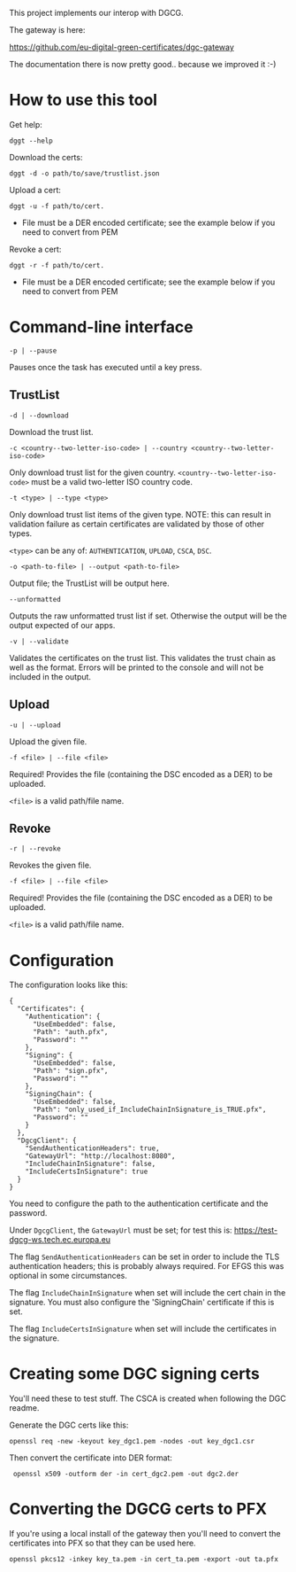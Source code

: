 This project implements our interop with DGCG.

The gateway is here:

https://github.com/eu-digital-green-certificates/dgc-gateway

The documentation there is now pretty good.. because we improved it :-)


# How to use this tool

Get help:

```dggt --help```

Download the certs:

```dggt -d -o path/to/save/trustlist.json```

Upload a cert:

```dggt -u -f path/to/cert.```

* File must be a DER encoded certificate; see the example below if you need to convert from PEM

Revoke a cert:

```dggt -r -f path/to/cert.```

* File must be a DER encoded certificate; see the example below if you need to convert from PEM


# Command-line interface

```-p | --pause```

Pauses once the task has executed until a key press.

## TrustList

```-d | --download```

Download the trust list.

```-c <country--two-letter-iso-code> | --country <country--two-letter-iso-code>```

Only download trust list for the given country. `<country--two-letter-iso-code>` must be a valid two-letter ISO country code.

```-t <type> | --type <type>```

Only download trust list items of the given type. NOTE: this can result in validation failure as certain certificates are validated by those of other types.

`<type>` can be any of: `AUTHENTICATION`, `UPLOAD`, `CSCA`, `DSC`.

```-o <path-to-file> | --output <path-to-file> ```

Output file; the TrustList will be output here.

```--unformatted```

Outputs the raw unformatted trust list if set. Otherwise the output will be the output expected of our apps.

```-v | --validate```

Validates the certificates on the trust list. This validates the trust chain as well as the format. Errors will be printed to the console and will not be included in the output.

## Upload

```-u | --upload```

Upload the given file.

```-f <file> | --file <file>```

Required! Provides the file (containing the DSC encoded as a DER) to be uploaded.

`<file>` is a valid path/file name.


## Revoke

```-r | --revoke```

Revokes the given file.

```-f <file> | --file <file>```

Required! Provides the file (containing the DSC encoded as a DER) to be uploaded.

`<file>` is a valid path/file name.


# Configuration

The configuration looks like this:

```
{
  "Certificates": {
    "Authentication": {
      "UseEmbedded": false,
      "Path": "auth.pfx",
      "Password": ""
    },
    "Signing": {
      "UseEmbedded": false,
      "Path": "sign.pfx",
      "Password": ""
    },
    "SigningChain": {
      "UseEmbedded": false,
      "Path": "only_used_if_IncludeChainInSignature_is_TRUE.pfx",
      "Password": ""
    }
  },
  "DgcgClient": {
    "SendAuthenticationHeaders": true,
    "GatewayUrl": "http://localhost:8080",
    "IncludeChainInSignature": false,
    "IncludeCertsInSignature": true 
  } 
}
```

You need to configure the path to the authentication certificate and the password.

Under `DgcgClient`, the `GatewayUrl` must be set; for test this is: https://test-dgcg-ws.tech.ec.europa.eu

The flag `SendAuthenticationHeaders` can be set in order to include the TLS authentication headers; this is
probably always required. For EFGS this was optional in some circumstances.

The flag `IncludeChainInSignature` when set will include the cert chain in the signature. You must also 
configure the 'SigningChain' certificate if this is set.

The flag `IncludeCertsInSignature` when set will include the certificates in the signature.


# Creating some DGC signing certs

You'll need these to test stuff. The CSCA is created when following the DGC readme.

Generate the DGC certs like this:

```
openssl req -new -keyout key_dgc1.pem -nodes -out key_dgc1.csr
```

Then convert the certificate into DER format:

```
 openssl x509 -outform der -in cert_dgc2.pem -out dgc2.der
```


# Converting the DGCG certs to PFX

If you're using a local install of the gateway then you'll need to convert the certificates into PFX so that they can be used here.

```
openssl pkcs12 -inkey key_ta.pem -in cert_ta.pem -export -out ta.pfx
```